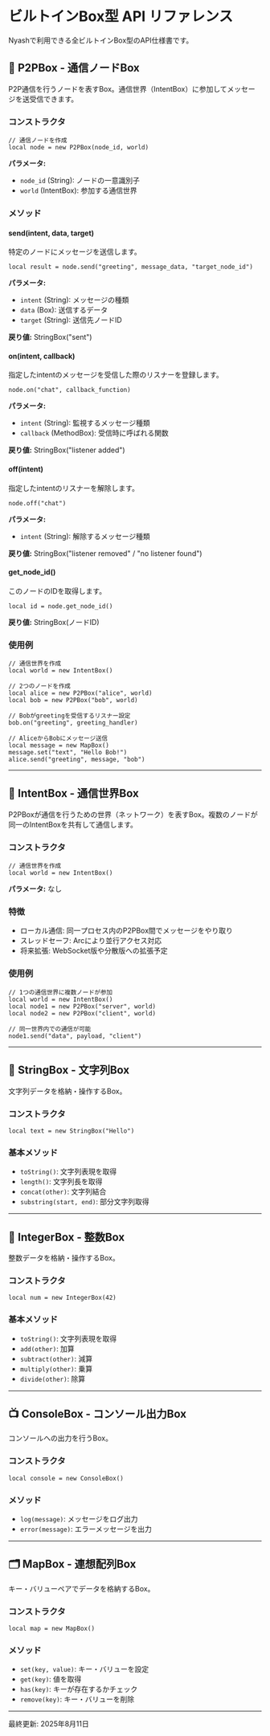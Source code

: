 # ビルトインBox型 API リファレンス

Nyashで利用できる全ビルトインBox型のAPI仕様書です。

## 📡 P2PBox - 通信ノードBox

P2P通信を行うノードを表すBox。通信世界（IntentBox）に参加してメッセージを送受信できます。

### コンストラクタ
```nyash
// 通信ノードを作成
local node = new P2PBox(node_id, world)
```

**パラメータ:**
- `node_id` (String): ノードの一意識別子
- `world` (IntentBox): 参加する通信世界

### メソッド

#### send(intent, data, target)
特定のノードにメッセージを送信します。
```nyash
local result = node.send("greeting", message_data, "target_node_id")
```

**パラメータ:**
- `intent` (String): メッセージの種類
- `data` (Box): 送信するデータ
- `target` (String): 送信先ノードID

**戻り値:** StringBox("sent")

#### on(intent, callback)
指定したintentのメッセージを受信した際のリスナーを登録します。
```nyash
node.on("chat", callback_function)
```

**パラメータ:**
- `intent` (String): 監視するメッセージ種類
- `callback` (MethodBox): 受信時に呼ばれる関数

**戻り値:** StringBox("listener added")

#### off(intent)
指定したintentのリスナーを解除します。
```nyash
node.off("chat")
```

**パラメータ:**
- `intent` (String): 解除するメッセージ種類

**戻り値:** StringBox("listener removed" / "no listener found")

#### get_node_id()
このノードのIDを取得します。
```nyash
local id = node.get_node_id()
```

**戻り値:** StringBox(ノードID)

### 使用例
```nyash
// 通信世界を作成
local world = new IntentBox()

// 2つのノードを作成
local alice = new P2PBox("alice", world)
local bob = new P2PBox("bob", world)

// Bobがgreetingを受信するリスナー設定
bob.on("greeting", greeting_handler)

// AliceからBobにメッセージ送信
local message = new MapBox()
message.set("text", "Hello Bob!")
alice.send("greeting", message, "bob")
```

---

## 📨 IntentBox - 通信世界Box

P2PBoxが通信を行うための世界（ネットワーク）を表すBox。複数のノードが同一のIntentBoxを共有して通信します。

### コンストラクタ
```nyash
// 通信世界を作成
local world = new IntentBox()
```

**パラメータ:** なし

### 特徴
- ローカル通信: 同一プロセス内のP2PBox間でメッセージをやり取り
- スレッドセーフ: Arc<Mutex>により並行アクセス対応
- 将来拡張: WebSocket版や分散版への拡張予定

### 使用例
```nyash
// 1つの通信世界に複数ノードが参加
local world = new IntentBox()
local node1 = new P2PBox("server", world)
local node2 = new P2PBox("client", world)

// 同一世界内での通信が可能
node1.send("data", payload, "client")
```

---

## 📝 StringBox - 文字列Box

文字列データを格納・操作するBox。

### コンストラクタ
```nyash
local text = new StringBox("Hello")
```

### 基本メソッド
- `toString()`: 文字列表現を取得
- `length()`: 文字列長を取得
- `concat(other)`: 文字列結合
- `substring(start, end)`: 部分文字列取得

---

## 🔢 IntegerBox - 整数Box

整数データを格納・操作するBox。

### コンストラクタ
```nyash
local num = new IntegerBox(42)
```

### 基本メソッド
- `toString()`: 文字列表現を取得
- `add(other)`: 加算
- `subtract(other)`: 減算
- `multiply(other)`: 乗算
- `divide(other)`: 除算

---

## 📺 ConsoleBox - コンソール出力Box

コンソールへの出力を行うBox。

### コンストラクタ
```nyash
local console = new ConsoleBox()
```

### メソッド
- `log(message)`: メッセージをログ出力
- `error(message)`: エラーメッセージを出力

---

## 🗂️ MapBox - 連想配列Box

キー・バリューペアでデータを格納するBox。

### コンストラクタ
```nyash
local map = new MapBox()
```

### メソッド
- `set(key, value)`: キー・バリューを設定
- `get(key)`: 値を取得
- `has(key)`: キーが存在するかチェック
- `remove(key)`: キー・バリューを削除

---

最終更新: 2025年8月11日